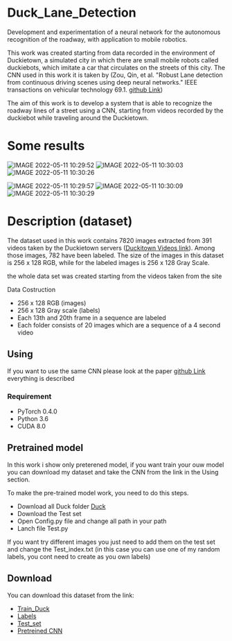 # Duck_Lane_Detection
Development and experimentation of a neural network for the autonomous recognition of the roadway, with application to mobile robotics.


This work was created starting from data recorded in the environment of Duckietown, a simulated city in which there are small mobile robots called duckiebots, which imitate a car that circulates on the streets of this city. The CNN used in this work it is taken by (Zou, Qin, et al. "Robust Lane detection from continuous driving scenes using deep neural networks." IEEE transactions on vehicular technology 69.1. [github Link](https://github.com/Sigma117/Robust-Lane-Detection))

The aim of this work is to develop a system that is able to recognize the roadway lines of a street using a CNN, starting from videos recorded by the duckiebot while traveling around the Duckietown. 

# Some results
![IMAGE 2022-05-11 10:29:52](https://user-images.githubusercontent.com/71655239/167804918-ed84ef20-5f49-4d8f-b17c-ea0e3554912b.jpg) ![IMAGE 2022-05-11 10:30:03](https://user-images.githubusercontent.com/71655239/167804960-b2f1212d-43e4-43d2-a08e-83ad54c7c529.jpg) ![IMAGE 2022-05-11 10:30:26](https://user-images.githubusercontent.com/71655239/167805059-af89fd25-cfe1-484c-83c6-cb7282ee0689.jpg)


![IMAGE 2022-05-11 10:29:57](https://user-images.githubusercontent.com/71655239/167804934-f9d6e8b9-c861-4220-ad93-3941c6d9824f.jpg) ![IMAGE 2022-05-11 10:30:09](https://user-images.githubusercontent.com/71655239/167804985-70d3dcba-5dcd-46fa-a0c6-1e8893efb320.jpg) ![IMAGE 2022-05-11 10:30:29](https://user-images.githubusercontent.com/71655239/167805069-1588e18a-1e4f-41ab-927c-1181181548ef.jpg)

# Description (dataset)

The dataset used in this work contains 7820 images extracted from 391 videos taken by the Duckietown servers ([Duckitown Videos link](http://ipfs.duckietown.org:8080/ipfs/QmUbtwQ3QZKmmz5qTjKM3z8LJjsrKBWLUnnzoE5L4M7y7J/logs/gallery.html)). Among those images, 782 have been labeled. 
The size of the images in this dataset is 256 x 128 RGB, while for the labeled images is 256 x 128 Gray Scale.

the whole data set was created starting from the videos taken from the site 

Data Costruction
- 256 x 128 RGB (images)
- 256 x 128 Gray scale (labels)
- Each 13th and 20th frame in a sequence are labeled
- Each folder consists of 20 images which are a sequence of a 4 second video

## Using

If you want to use the same CNN please look at the paper [github Link](https://github.com/Sigma117/Robust-Lane-Detection) everything is described

### Requirement
- PyTorch 0.4.0
- Python 3.6
- CUDA 8.0

## Pretrained model


In this work i show only preterened model, if you want train your ouw model you can download my dataset and take the CNN from the link in the Using section.

To make the pre-trained model work, you need to do this steps.
- Download all Duck folder [Duck](https://github.com/Sigma117/Duck_Lane_Detection/tree/main/Duck)
- Download the Test set
- Open Config.py file and change all path in your path
- Lanch file Test.py

If you want try different images you just need to add them on the test set and change the Test_index.txt (in this case you can use one of my random labels, you cont need to create as you own labels)

## Download

You can download this dataset from the link:
- [Train_Duck](https://drive.google.com/drive/folders/1izZTAy_6rkxxlPdOxZ9V6tvzsYUJbYBU?usp=sharing)
- [Labels](https://drive.google.com/drive/folders/1jNy0ZBTjs7w74amte1DpFpBuoLzrU_FF?usp=sharing)
- [Test_set](https://drive.google.com/drive/folders/11A-0cB7XQtpLR-CAJVxTIYlRb9RuAbSY?usp=sharing)
- [Pretreined CNN](https://drive.google.com/file/d/1-zITlwEgOUXbFkGLD1BTfzA9tWzYM9Ac/view?usp=sharing)

